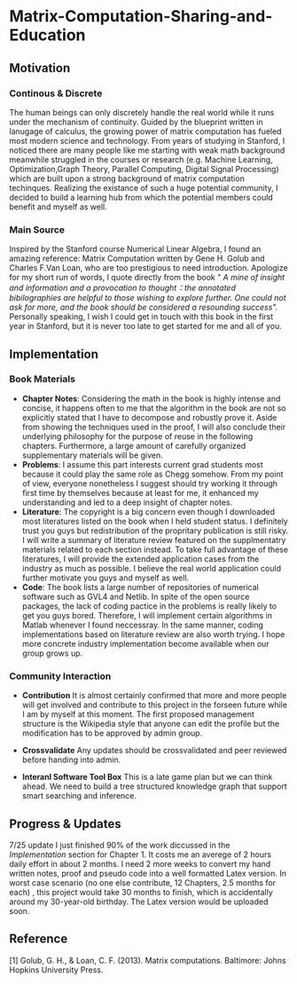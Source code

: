 # Matrix-Computation-Sharing-and-Education
## Motivation 
### Continous & Discrete
The human beings can only discretely handle the real world while it runs under the mechanism of continuity. Guided by the blueprint written in lanugage of calculus, the growing power of matrix computation has fueled most modern science and technology. From years of studying in Stanford, I noticed there are many people like me starting with weak math background meanwhile struggled in the courses or research (e.g. Machine Learning, Optimization,Graph Theory, Parallel Computing, Digital Signal Processing) which are built upon a strong background of matrix computation techinques. Realizing the existance of such a huge potential community, I decided to build a learning hub from which the potential members could benefit and myself as well. 

### Main Source
Inspired by the Stanford course Numerical Linear Algebra, I found an amazing reference: Matrix Computation written by Gene H. Golub and Charles F.Van Loan, who are too prestigious to need introduction. Apologize for my short run of words, I quote directly from the book " *A mine of insight and information and a provocation to thought：the annotated bibilographies are helpful to those wishing to explore further. One could not ask for more, and the book should be considered a resounding success".* Personally speaking, I wish I could get in touch with this book in the first year in Stanford, but it is never too late to get started for me and all of you. 

## Implementation
### Book Materials
- **Chapter Notes**: Considering the math in the book is highly intense and concise, it happens often to me that the algorithm in the book are not so explicitly stated that I have to decompose and robustly prove it. Aside from showing the techniques used in the proof, I will also conclude their underlying philosophy for the purpose of reuse in the following chapters. Furthermore, a large amount of carefully organized supplementary materials will be given.  
- **Problems**: I assume this part interests current grad students most because it could play the same role as Chegg somehow. From my point of view, everyone nonetheless I suggest should try working it through first time by themselves because at least for me, it enhanced my understanding and led to a deep insight of chapter notes.  
- **Literature**: The copyright is a big concern even though I downloaded most literatures listed on the book when I held student status. I definitely trust you guys but redistribution of the propritary publication is still risky. I will write a summary of literature review featured on the supplmentatry materials related to each section instead. To take full advantage of these literatures, I will provide the extended application cases from the industry as much as possible. I believe the real world application could further motivate you guys and myself as well.  
- **Code**: The book lists a large number of repositories of numerical software such as GVL4 and Netlib. In spite of the open source packages, the lack of coding pactice in the problems is really likely to get you guys bored. Therefore, I will implement certain algorithms in Matlab whenever I found neccessray. In the same manner, coding implementations based on literature review are also worth trying. I hope more concrete industry implementation become available when our group grows up. 

### Community Interaction
- **Contribution** It is almost certainly confirmed that more and more people will get involved and contribute to this project in the forseen future while I am by myself at this moment. The first proposed management structure is the Wikipedia style that anyone can edit the profile but the modification has to be approved by admin group. 

- **Crossvalidate** Any updates should be crossvalidated and peer reviewed before handing into admin. 

- **Interanl Software Tool Box** This is a late game plan but we can think ahead. We need to build a tree structured knowledge graph that support smart searching and inference.

## Progress & Updates 
7/25 update
I just finished 90% of the work diccussed in the *Implementation* section for Chapter 1. It costs me an averege of 2 hours daily effort in about 2 months. I need 2 more weeks to convert my hand written notes, proof and pseudo code into a well formatted Latex version. In worst case scenario (no one else contribute, 12 Chapters, 2.5 months for each) , this project would take 30 months to finish, which is accidentally around my 30-year-old birthday. The Latex version would be uploaded soon. 


## Reference 
[1] Golub, G. H., &amp; Loan, C. F. (2013). Matrix computations. Baltimore: Johns Hopkins University Press.
